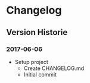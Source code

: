 # Changelog
## Version Historie
### 2017-06-06
* Setup project
  * Create CHANGELOG.md 
  * Initial commit
